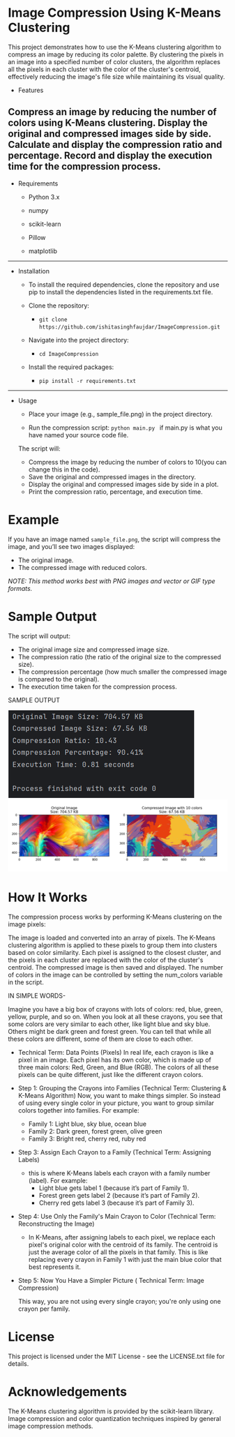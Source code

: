 # Image Compression Using K-Means Clustering

This project demonstrates how to use the K-Means clustering algorithm to compress an image by reducing its color palette. By clustering the pixels in an image into a specified number of color clusters, the algorithm replaces all the pixels in each cluster with the color of the cluster's centroid, effectively reducing the image's file size while maintaining its visual quality.

* Features

Compress an image by reducing the number of colors using K-Means clustering.
Display the original and compressed images side by side.
Calculate and display the compression ratio and percentage.
Record and display the execution time for the compression process.
---
* Requirements

  * Python 3.x
  
  * numpy
  
  * scikit-learn
  
  * Pillow
  
  * matplotlib
---
* Installation
  
  * To install the required dependencies, clone the repository and use pip to install the dependencies listed in the requirements.txt file.
    
  * Clone the repository:
    * `git clone https://github.com/ishitasinghfaujdar/ImageCompression.git
`
  * Navigate into the project directory:
    * `cd ImageCompression
`
  * Install the required packages:
    * `pip install -r requirements.txt
`
---
* Usage

  * Place your image (e.g., sample_file.png) in the project directory.

  * Run the compression script:
  `python main.py
  ` if main.py is what you have named your source code file.

  The script will:

  * Compress the image by reducing the number of colors to 10(you can change this in the code).
  * Save the original and compressed images in the directory.
  * Display the original and compressed images side by side in a plot.
  * Print the compression ratio, percentage, and execution time.
# Example
If you have an image named `sample_file.png`, the script will compress the image, and you’ll see two images displayed:
* The original image.
* The compressed image with reduced colors.

*NOTE: This method works best with PNG images and vector or GIF type formats.*
# Sample Output
The script will output:

* The original image size and compressed image size.
* The compression ratio (the ratio of the original size to the compressed size).
* The compression percentage (how much smaller the compressed image is compared to the original).
* The execution time taken for the compression process.

SAMPLE OUTPUT

![img_1.png](img_1.png)
![img.png](img.png)
# How It Works
The compression process works by performing K-Means clustering on the image pixels:

The image is loaded and converted into an array of pixels.
The K-Means clustering algorithm is applied to these pixels to group them into clusters based on color similarity.
Each pixel is assigned to the closest cluster, and the pixels in each cluster are replaced with the color of the cluster's centroid.
The compressed image is then saved and displayed.
The number of colors in the image can be controlled by setting the num_colors variable in the script.

IN SIMPLE WORDS-

Imagine you have a big box of crayons with lots of colors: red, blue, green, yellow, purple, and so on. When you look at all these crayons, you see that some colors are very similar to each other, like light blue and sky blue. Others might be dark green and forest green. You can tell that while all these colors are different, some of them are close to each other.

* Technical Term: Data Points (Pixels)
In real life, each crayon is like a pixel in an image. Each pixel has its own color, which is made up of three main colors: Red, Green, and Blue (RGB). The colors of all these pixels can be quite different, just like the different crayon colors.

* Step 1: Grouping the Crayons into Families (Technical Term: Clustering & K-Means Algorithm)
Now, you want to make things simpler. So instead of using every single color in your picture, you want to group similar colors together into families. For example:

    * Family 1: Light blue, sky blue, ocean blue
    * Family 2: Dark green, forest green, olive green 
    * Family 3: Bright red, cherry red, ruby red
* Step 3: Assign Each Crayon to a Family (Technical Term: Assigning Labels)
  * this is where K-Means labels each crayon with a family number (label). 
    For example:
    * Light blue gets label 1 (because it’s part of Family 1).
    * Forest green gets label 2 (because it’s part of Family 2). 
    * Cherry red gets label 3 (because it’s part of Family 3).
* Step 4: Use Only the Family's Main Crayon to Color (Technical Term: Reconstructing the Image)
  * In K-Means, after assigning labels to each pixel, we replace each pixel's original color with the centroid of its family. The centroid is just the average color of all the pixels in that family. This is like replacing every crayon in Family 1 with just the main blue color that best represents it.
* Step 5: Now You Have a Simpler Picture ( Technical Term: Image Compression)

  This way, you are not using every single crayon; you're only using one crayon per family.
# License

This project is licensed under the MIT License - see the LICENSE.txt file for details.

# Acknowledgements

The K-Means clustering algorithm is provided by the scikit-learn library.
Image compression and color quantization techniques inspired by general image compression methods.
  
